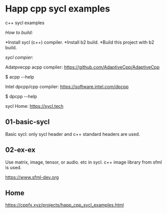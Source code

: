 Happ cpp sycl examples
================================================================================

c++ sycl examples

*How to build:*

*Install sycl (c++) compiler.
*Install b2 build.
*Build this project with b2 build.

*sycl compier:*

Adatpvecpp acpp compiler: https://github.com/AdaptiveCpp/AdaptiveCpp

$ acpp --help

Intel dpcpp/cpp compiler: https://software.intel.com/dpcpp

$ dpcpp --help

sycl Home: https://sycl.tech

01-basic-sycl
--------------------------------------------------

Basic sycl: only sycl header and c++ standard headers are used.

02-ex-ex
--------------------------------------------------

Use matrix, image, tensor, or audio. etc in sycl. c++ image library from sfml is used.

https://www.sfml-dev.org

Home
--------------------------------------------------

https://cppfx.xyz/projects/happ_cpp_sycl_examples.html



